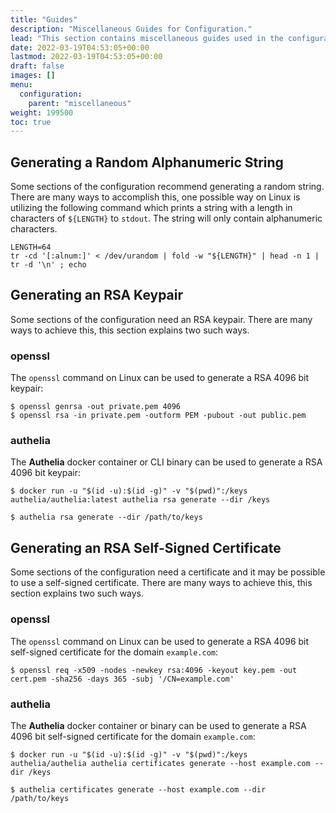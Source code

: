 ```yaml
---
title: "Guides"
description: "Miscellaneous Guides for Configuration."
lead: "This section contains miscellaneous guides used in the configuration."
date: 2022-03-19T04:53:05+00:00
lastmod: 2022-03-19T04:53:05+00:00
draft: false
images: []
menu:
  configuration:
    parent: "miscellaneous"
weight: 199500
toc: true
---
```


## Generating a Random Alphanumeric String

Some sections of the configuration recommend generating a random string. There are many ways to accomplish this, one
possible way on Linux is utilizing the following command which prints a string with a length in characters of
`${LENGTH}` to `stdout`. The string will only contain alphanumeric characters.

```console
LENGTH=64
tr -cd '[:alnum:]' < /dev/urandom | fold -w "${LENGTH}" | head -n 1 | tr -d '\n' ; echo
```

## Generating an RSA Keypair

Some sections of the configuration need an RSA keypair. There are many ways to achieve this, this section explains two
such ways.

### openssl

The `openssl` command on Linux can be used to generate a RSA 4096 bit keypair:

```console
$ openssl genrsa -out private.pem 4096
$ openssl rsa -in private.pem -outform PEM -pubout -out public.pem
```

### authelia

The **Authelia** docker container or CLI binary can be used to generate a RSA 4096 bit keypair:

```console
$ docker run -u "$(id -u):$(id -g)" -v "$(pwd)":/keys authelia/authelia:latest authelia rsa generate --dir /keys
```

```console
$ authelia rsa generate --dir /path/to/keys
```

## Generating an RSA Self-Signed Certificate

Some sections of the configuration need a certificate and it may be possible to use a self-signed certificate. There are
many ways to achieve this, this section explains two such ways.

### openssl

The `openssl` command on Linux can be used to generate a RSA 4096 bit self-signed certificate for the domain
`example.com`:

```console
$ openssl req -x509 -nodes -newkey rsa:4096 -keyout key.pem -out cert.pem -sha256 -days 365 -subj '/CN=example.com'
```

### authelia

The **Authelia** docker container or binary can be used to generate a RSA 4096 bit self-signed certificate for the
domain `example.com`:

```console
$ docker run -u "$(id -u):$(id -g)" -v "$(pwd)":/keys authelia/authelia authelia certificates generate --host example.com --dir /keys
```

```console
$ authelia certificates generate --host example.com --dir /path/to/keys
```
